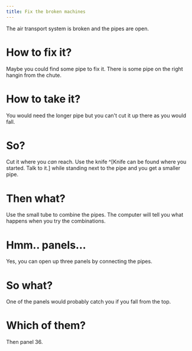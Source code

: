 ```yaml
---
title: Fix the broken machines
---
```


The air transport system is broken and the pipes are open.

# How to fix it?
Maybe you could find some pipe to fix it. There is some pipe on the right hangin from the chute.

# How to take it?
You would need the longer pipe but you can't cut it up there as you would fall.

# So?
Cut it where you _can_ reach. Use the knife ^[Knife can be found where you started. Talk to it.] while standing next to the pipe and you get a smaller pipe.

# Then what?
Use the small tube to combine the pipes. The computer will tell you what happens when you try the combinations.

# Hmm.. panels...
Yes, you can open up three panels by connecting the pipes.

# So what?
One of the panels would probably catch you if you fall from the top.

# Which of them?
Then panel 36.
